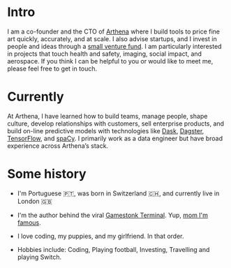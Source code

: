 
# Intro

I am a co-founder and the CTO of [Arthena](https://arthena.com) where I build tools to price fine art quickly, accurately, and at scale. I also advise startups, and I invest in people and ideas through a [small venture fund](https://skepticalinvestments.biz). I am particularly interested in projects that touch health and safety, imaging, social impact, and aerospace. If you think I can be helpful to you or would like to meet me, please feel free to get in touch.

# Currently

At Arthena, I have learned how to build teams, manage people, shape culture, develop relationships with customers, sell enterprise products, and build on-line predictive models with technologies like [Dask](https://dask.org/), [Dagster](https://dagster.io/), [TensorFlow](https://www.tensorflow.org/), and [spaCy](https://spacy.io/). I primarily work as a data engineer but have broad experience across Arthena’s stack.

# Some history

- I'm Portuguese 🇵🇹, was born in Switzerland 🇨🇭, and currently live in London 🇬🇧

- I'm the author behind the viral [Gamestonk Terminal](https://github.com/GamestonkTerminal/GamestonkTerminal). Yup, [mom I'm famous](https://www.vice.com/en/article/qjp9vp/gamestonk-terminal-is-a-diy-meme-stock-version-of-bloomberg-terminal).

- I love coding, my puppies, and my girlfriend. In that order.

- Hobbies include: Coding, Playing football, Investing, Travelling and playing Switch.
